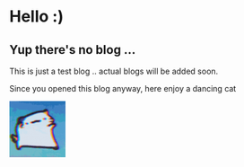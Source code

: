 # Hello :)
## Yup there's no blog ... 

This is just a test blog .. actual blogs will be added soon.

Since you opened this blog anyway, here enjoy a dancing cat

<img src="https://raw.githubusercontent.com/abhishek-pes/my-project-files/main/assets/test_blog/dancing_cat.gif" width="100px" alt="dancing cat">
